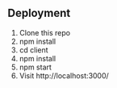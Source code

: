 ## Deployment
<ol>
<li>Clone this repo</li>
<li>npm install</li>
<li>cd client</li>
<li>npm install</li>
<li>npm start</li>
<li>Visit http://localhost:3000/</li>
</ol>
